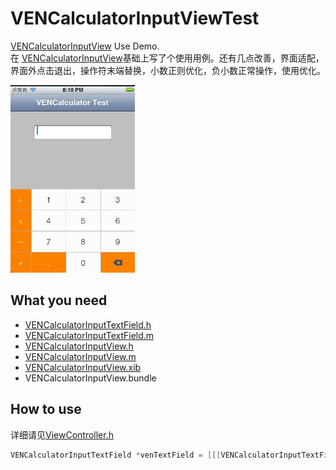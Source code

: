 VENCalculatorInputViewTest
===========
[VENCalculatorInputView](https://github.com/venmo/VENCalculatorInputView) Use Demo.  
在 [VENCalculatorInputView](https://github.com/venmo/VENCalculatorInputView)基础上写了个使用用例。还有几点改善，界面适配，界面外点击退出，操作符末端替换，小数正则优化，负小数正常操作，使用优化。
   
<img src="result.png" height=300>  

What you need
---

* [VENCalculatorInputTextField.h](https://github.com/Ericfengshi/VENCalculatorInputViewTest/blob/master/VENCalculatorInputTextField.h)
* [VENCalculatorInputTextField.m](https://github.com/Ericfengshi/VENCalculatorInputViewTest/blob/master/VENCalculatorInputTextField.m)
* [VENCalculatorInputView.h](https://github.com/Ericfengshi/VENCalculatorInputViewTest/blob/master/VENCalculatorInputView.h)
* [VENCalculatorInputView.m](https://github.com/Ericfengshi/VENCalculatorInputViewTest/blob/master/VENCalculatorInputView.m)
* [VENCalculatorInputView.xib](https://github.com/Ericfengshi/VENCalculatorInputViewTest/blob/master/VENCalculatorInputView.xib)
* VENCalculatorInputView.bundle

How to use
---  
详细请见[ViewController.h](https://github.com/Ericfengshi/VENCalculatorInputViewTest/blob/master/VENCalculatorInputViewTest/ViewController.m)

```objective-c
VENCalculatorInputTextField *venTextField = [[[VENCalculatorInputTextField alloc] initWithFrame:frame] autorelease];
```


